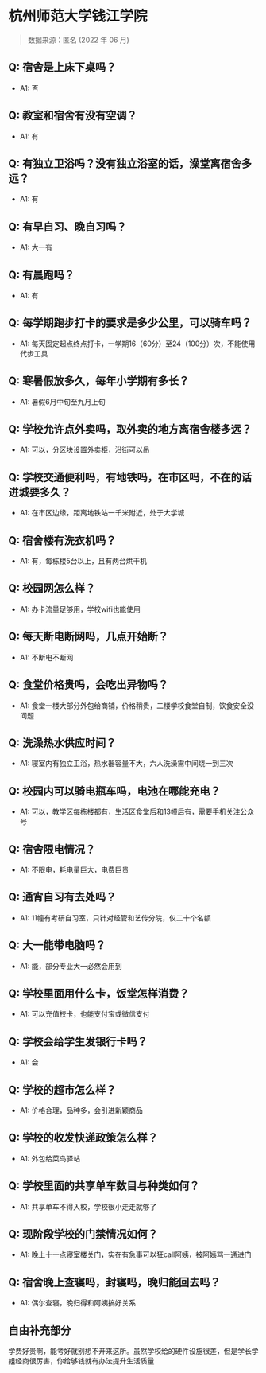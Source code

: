 # 杭州师范大学钱江学院

> 数据来源：匿名 (2022 年 06 月)

## Q: 宿舍是上床下桌吗？

- A1: 否

## Q: 教室和宿舍有没有空调？

- A1: 有

## Q: 有独立卫浴吗？没有独立浴室的话，澡堂离宿舍多远？

- A1: 有

## Q: 有早自习、晚自习吗？

- A1: 大一有

## Q: 有晨跑吗？

- A1: 有

## Q: 每学期跑步打卡的要求是多少公里，可以骑车吗？

- A1: 每天固定起点终点打卡，一学期16（60分）至24（100分）次，不能使用代步工具

## Q: 寒暑假放多久，每年小学期有多长？

- A1: 暑假6月中旬至九月上旬

## Q: 学校允许点外卖吗，取外卖的地方离宿舍楼多远？

- A1: 可以，分区块设置外卖柜，沿街可以吊

## Q: 学校交通便利吗，有地铁吗，在市区吗，不在的话进城要多久？

- A1: 在市区边缘，距离地铁站一千米附近，处于大学城

## Q: 宿舍楼有洗衣机吗？

- A1: 有，每栋楼5台以上，且有两台烘干机

## Q: 校园网怎么样？

- A1: 办卡流量足够用，学校wifi也能使用

## Q: 每天断电断网吗，几点开始断？

- A1: 不断电不断网

## Q: 食堂价格贵吗，会吃出异物吗？

- A1: 食堂一楼大部分外包给商铺，价格稍贵，二楼学校食堂自制，饮食安全没问题

## Q: 洗澡热水供应时间？

- A1: 寝室内有独立卫浴，热水器容量不大，六人洗澡需中间烧一到三次

## Q: 校园内可以骑电瓶车吗，电池在哪能充电？

- A1: 可以，教学区每栋楼都有，生活区食堂后和13幢后有，需要手机关注公众号

## Q: 宿舍限电情况？

- A1: 不限电，耗电量巨大，电费巨贵

## Q: 通宵自习有去处吗？

- A1: 11幢有考研自习室，只针对经管和艺传分院，仅二十个名额

## Q: 大一能带电脑吗？

- A1: 能，部分专业大一必然会用到

## Q: 学校里面用什么卡，饭堂怎样消费？

- A1: 可以充值校卡，也能支付宝或微信支付

## Q: 学校会给学生发银行卡吗？

- A1: 会

## Q: 学校的超市怎么样？

- A1: 价格合理，品种多，会引进新颖商品

## Q: 学校的收发快递政策怎么样？

- A1: 外包给菜鸟驿站

## Q: 学校里面的共享单车数目与种类如何？

- A1: 共享单车不得入校，学校很小走走就够了

## Q: 现阶段学校的门禁情况如何？

- A1: 晚上十一点寝室楼关门，实在有急事可以狂call阿姨，被阿姨骂一通进门

## Q: 宿舍晚上查寝吗，封寝吗，晚归能回去吗？

- A1: 偶尔查寝，晚归得和阿姨搞好关系

## 自由补充部分

学费好贵啊，能考好就别想不开来这所。虽然学校给的硬件设施很差，但是学长学姐经商很厉害，你给够钱就有办法提升生活质量